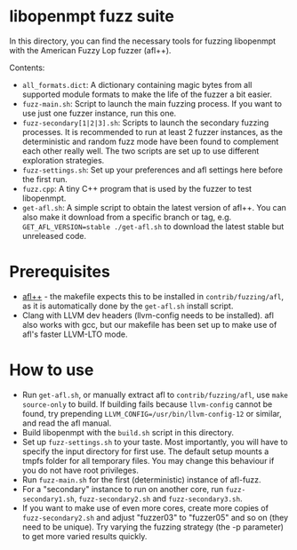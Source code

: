 libopenmpt fuzz suite
=====================

In this directory, you can find the necessary tools for fuzzing libopenmpt with
the American Fuzzy Lop fuzzer (afl++).

Contents:

* `all_formats.dict`: A dictionary containing magic bytes from all supported
  module formats to make the life of the fuzzer a bit easier.
* `fuzz-main.sh`: Script to launch the main fuzzing process. If you want to
  use just one fuzzer instance, run this one.
* `fuzz-secondary[1|2|3].sh`: Scripts to launch the secondary fuzzing processes.
  It is recommended to run at least 2 fuzzer instances, as the deterministic and
  random fuzz mode have been found to complement each other really well. The two
  scripts are set up to use different exploration strategies.
* `fuzz-settings.sh`: Set up your preferences and afl settings here before the
  first run.
* `fuzz.cpp`: A tiny C++ program that is used by the fuzzer to test libopenmpt.
* `get-afl.sh`: A simple script to obtain the latest version of afl++.
  You can also make it download from a specific branch or tag, e.g.
  `GET_AFL_VERSION=stable ./get-afl.sh` to download the latest stable but
  unreleased code.

Prerequisites
=============
* [afl++](https://github.com/AFLplusplus/AFLplusplus) - the makefile expects
  this to be installed in `contrib/fuzzing/afl`, as it is automatically done by
  the `get-afl.sh` install script.
* Clang with LLVM dev headers (llvm-config needs to be installed).
  afl also works with gcc, but our makefile has been set up to make use of afl's
  faster LLVM-LTO mode.

How to use
==========
* Run `get-afl.sh`, or manually extract afl to `contrib/fuzzing/afl`, use
  `make source-only` to build. If building fails because `llvm-config` cannot be
  found, try prepending `LLVM_CONFIG=/usr/bin/llvm-config-12` or similar, and
  read the afl manual.
* Build libopenmpt with the `build.sh` script in this directory.
* Set up `fuzz-settings.sh` to your taste. Most importantly, you will have to
  specify the input directory for first use.
  The default setup mounts a tmpfs folder for all temporary files. You may
  change this behaviour if you do not have root privileges.
* Run `fuzz-main.sh` for the first (deterministic) instance of afl-fuzz.
* For a "secondary" instance to run on another core, run `fuzz-secondary1.sh`,
  `fuzz-secondary2.sh` and `fuzz-secondary3.sh`.
* If you want to make use of even more cores, create more copies of
  `fuzz-secondary2.sh` and adjust "fuzzer03" to "fuzzer05" and so on (they need to be unique).
  Try varying the fuzzing strategy (the -p parameter) to get more varied results quickly.
